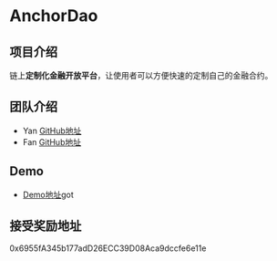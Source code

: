 # AnchorDao

## 项目介绍

链上**定制化金融开放平台**，让使用者可以方便快速的定制自己的金融合约。

## 团队介绍

+ Yan [GitHub地址](https://github.com/YanLong-111)
+ Fan [GitHub地址](https://github.com/occupy5)

## Demo

+ [Demo地址](https://hackathon-anchordao.vercel.app/)got

## 接受奖励地址

0x6955fA345b177adD26ECC39D08Aca9dccfe6e11e

